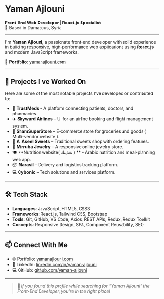 # Yaman Ajlouni

**Front-End Web Developer | React.js Specialist**  
📍 Based in Damascus, Syria

---

I'm **Yaman Ajlouni**, a passionate front-end developer with solid experience in building responsive, high-performance web applications using **React.js** and modern JavaScript frameworks.

🔗 **Portfolio**: [yamanajlouni.com](https://yamanajlouni.com)

---

## 🚀 Projects I've Worked On

Here are some of the most notable projects I've developed or contributed to:

- 🏥 **TrustMeds** – A platform connecting patients, doctors, and pharmacies.
- ✈️ **Skyward Airlines** – UI for an airline booking and flight management system.
- 🛒 **ShamSuperStore** – E-commerce store for groceries and goods ( Multi-vendor website ).
- 🍰 **Al Aseel Sweets** – Traditional sweets shop with ordering features.
- 💍 **Mirruba Jewelry** – A responsive online jewelry store.
- 🍽 **Nutrition website( تغذيتك ) ** – Arabic nutrition and meal-planning web app.
- 📦 **Marasil** – Delivery and logistics tracking platform.
- 💻 **Cybonic** – Tech solutions and services platform.

---

## 🛠 Tech Stack

- **Languages**: JavaScript, HTML5, CSS3
- **Frameworks**: React.js, Tailwind CSS, Bootstrap
- **Tools**: Git, GitHub, VS Code, Axios, REST APIs, Redux, Redux Toolkit
- **Concepts**: Responsive Design, SPA, Component Reusability, SEO

---

## 📫 Connect With Me

- 🌐 Portfolio: [yamanajlouni.com](https://yamanajlouni.com)
- 💼 LinkedIn: [linkedin.com/in/yaman-ajlouni](https://www.linkedin.com/in/yaman-ajlouni)
- 💻 GitHub: [github.com/yaman-ajlouni](https://github.com/yaman-ajlouni)

---

> 💬 *If you found this profile while searching for “Yaman Ajlouni” the Front-End Developer, you’re in the right place!*
